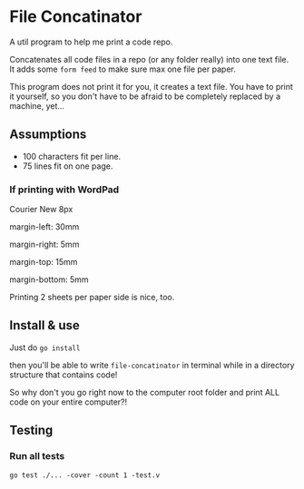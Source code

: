 # File Concatinator

A util program to help me print a code repo.

Concatenates all code files in a repo (or any folder really) into one text file. It adds some
`form feed` to make sure max one file per paper.

This program does not print it for you, it creates a text file. You have to print it yourself, so
you don't have to be afraid to be completely replaced by a machine, yet...

## Assumptions

- 100 characters fit per line.
- 75 lines fit on one page.

### If printing with WordPad

Courier New 8px

margin-left: 30mm

margin-right: 5mm

margin-top: 15mm

margin-bottom: 5mm

Printing 2 sheets per paper side is nice, too.

## Install & use

Just do `go install`

then you'll be able to write `file-concatinator` in terminal while in a directory structure that
contains code!

So why don't you go right now to the computer root folder and print ALL code on your entire
computer?!

## Testing

### Run all tests

`go test ./... -cover -count 1 -test.v`
